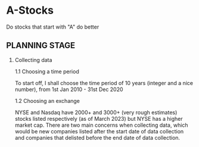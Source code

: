 # A-Stocks
Do stocks that start with "A" do better

## PLANNING STAGE

1. Collecting data
   
   1.1  Choosing a time period

   To start off, I shall choose the time period of 10 years (integer and a nice number), from 1st Jan 2010 - 31st Dec 2020

   1.2 Choosing an exchange
   
   NYSE and Nasdaq have 2000+ and 3000+ (very rough estimates) stocks listed respectively (as of March 2023) but NYSE has a higher market cap.
   There are two main concerns when collecting data, which would be new companies listed after the start date of data collection and companies that delisted before the end date of data collection.
